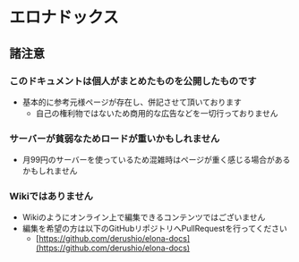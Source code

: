 # エロナドックス
## 諸注意
### このドキュメントは個人がまとめたものを公開したものです
* 基本的に参考元様ページが存在し、併記させて頂いております
    * 自己の権利物ではないため商用的な広告などを一切行っておりません

### サーバーが貧弱なためロードが重いかもしれません
* 月99円のサーバーを使っているため混雑時はページが重く感じる場合があるかもしれません

### Wikiではありません
* Wikiのようにオンライン上で編集できるコンテンツではございません
* 編集を希望の方は以下のGitHubリポジトリへPullRequestを行ってください
    * [https://github.com/derushio/elona-docs](https://github.com/derushio/elona-docs)
